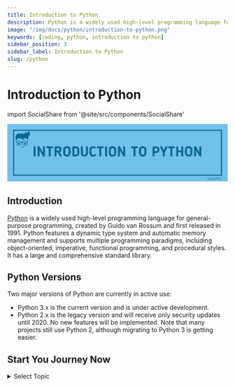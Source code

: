 ```yaml
---
title: Introduction to Python
description: Python is a widely used high-level programming language for general-purpose programming, created by Guido van Rossum and first released in 1991...
image: "/img/docs/python/introduction-to-python.png"
keywords: [coding, python, introduction to python]
sidebar_position: 3
sidebar_label: Introduction to Python
slug: /python
---
```


# Introduction to Python

<!-- Import files -->

import SocialShare from '@site/src/components/SocialShare'

![Introduction to Python](../../../static/img/docs/python/introduction-to-python.png)

## Introduction

[Python](https://www.python.org/) is a widely used high-level programming language for general-purpose programming, created by Guido van Rossum and first released in 1991. Python features a dynamic type system and automatic memory management and supports multiple programming paradigms, including object-oriented, imperative, functional programming, and procedural styles. It has a large and comprehensive standard library.

## Python Versions

Two major versions of Python are currently in active use:

- Python 3.x is the current version and is under active development.
- Python 2.x is the legacy version and will receive only security updates until 2020. No new features will be implemented. Note that many projects still use Python 2, although migrating to Python 3 is getting easier.

## Start You Journey Now

<details>
  <summary>Select Topic</summary>
  <div>
    <div>Select Topic from below and start learning</div>
    <br/>
    <h3>Getting Started</h3>
    - <a href="/docs/python">Introduction to Python</a> <br/>
    - <a href="/docs/python/python-installation">Python Installation</a> <br/>
  </div>
</details>

<SocialShare />
